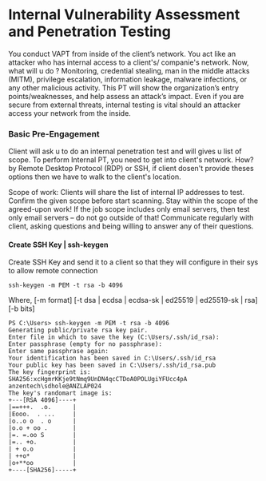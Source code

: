 # Internal Vulnerability Assessment and Penetration Testing

You conduct VAPT from inside of the client’s network. You act like an attacker who has internal access to a client's/ companie's network. Now, what will u do ? Monitoring, credential stealing, man in the middle attacks (MITM), privilege escalation, information leakage, malware infections, or any other malicious activity. This PT will show the organization’s entry points/weaknesses, and help assess an attack’s impact. Even if you are secure from external threats, internal testing is vital should an attacker access your network from the inside.

### Basic Pre-Engagement
Client will ask u to do an internal penetration test and will gives u list of scope. To perform Internal PT, you need to get into client's network. 
How? by Remote Desktop Protocol (RDP) or SSH, if client dosen't provide theses options then we have to walk to the client's location.


Scope of work:
Clients will share the list of internal IP addresses to test. Confirm the given scope before start scanning. Stay within the scope of the agreed-upon work! If the job scope includes only email servers, then test only email servers – do not go outside of that! Communicate regularly with client, asking questions and being willing to answer any of their questions. 

#### Create SSH Key | ssh-keygen
Create SSH Key and send it to a client so that they will configure in their sys to allow remote connection
```
ssh-keygen -m PEM -t rsa -b 4096
```
Where, [-m format] [-t dsa | ecdsa | ecdsa-sk | ed25519 | ed25519-sk | rsa] [-b bits]
```
PS C:\Users> ssh-keygen -m PEM -t rsa -b 4096
Generating public/private rsa key pair.
Enter file in which to save the key (C:\Users/.ssh/id_rsa):
Enter passphrase (empty for no passphrase):
Enter same passphrase again:
Your identification has been saved in C:\Users/.ssh/id_rsa
Your public key has been saved in C:\Users/.ssh/id_rsa.pub
The key fingerprint is:
SHA256:xcHgmrKKje9tNmq9UnDN4qcCTDoA0POLUgiYFUcc4pA anzentech\sdhole@ANZLAP024
The key's randomart image is:
+---[RSA 4096]----+
|==+++.  .o.      |
|Eooo.  . ...     |
|o..o o  . o      |
|o.o + oo .       |
|=. =.oo S        |
|=.. +o.          |
| + o.o           |
| ++o*            |
|o+**oo           |
+----[SHA256]-----+
```
